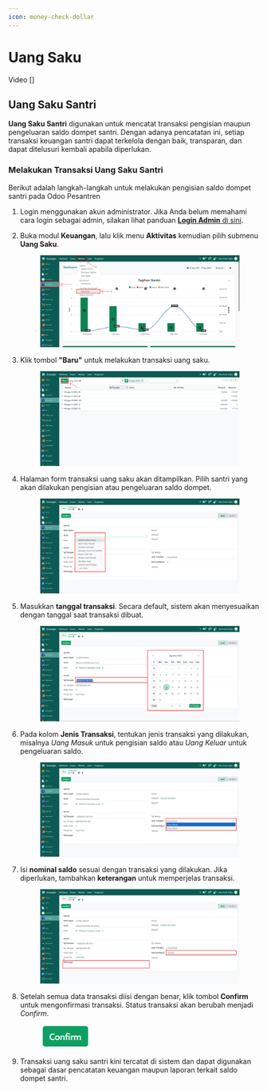 ```yaml
---
icon: money-check-dollar
---
```


# Uang Saku

Video \[]

## Uang Saku Santri

**Uang Saku Santri** digunakan untuk mencatat transaksi pengisian maupun pengeluaran saldo dompet santri. Dengan adanya pencatatan ini, setiap transaksi keuangan santri dapat terkelola dengan baik, transparan, dan dapat ditelusuri kembali apabila diperlukan.

### Melakukan Transaksi Uang Saku Santri

Berikut adalah langkah-langkah untuk melakukan pengisian saldo dompet santri pada Odoo Pesantren

1. Login menggunakan akun administrator. Jika Anda belum memahami cara login sebagai admin, silakan lihat panduan [**Login Admin** di sini](../../panduan-login/login-admin.md).
2.  Buka modul **Keuangan**, lalu klik menu **Aktivitas** kemudian pilih submenu **Uang Saku**.

    <figure><img src="../../.gitbook/assets/images-778 (1).png" alt=""><figcaption></figcaption></figure>


3.  Klik tombol **"Baru"** untuk melakukan transaksi uang saku.

    <figure><img src="../../.gitbook/assets/images-779 (1).png" alt=""><figcaption></figcaption></figure>


4.  Halaman form transaksi uang saku akan ditampilkan. Pilih santri yang akan dilakukan pengisian atau pengeluaran saldo dompet.

    <figure><img src="../../.gitbook/assets/images-780 (1).png" alt=""><figcaption></figcaption></figure>


5.  Masukkan **tanggal transaksi**. Secara default, sistem akan menyesuaikan dengan tanggal saat transaksi dibuat.

    <figure><img src="../../.gitbook/assets/images-781.png" alt=""><figcaption></figcaption></figure>


6.  Pada kolom **Jenis Transaksi**, tentukan jenis transaksi yang dilakukan, misalnya _Uang Masuk_ untuk pengisian saldo atau _Uang Keluar_ untuk pengeluaran saldo.

    <figure><img src="../../.gitbook/assets/images-782.png" alt=""><figcaption></figcaption></figure>


7.  Isi **nominal saldo** sesuai dengan transaksi yang dilakukan. Jika diperlukan, tambahkan **keterangan** untuk memperjelas transaksi.

    <figure><img src="../../.gitbook/assets/images-783.png" alt=""><figcaption></figcaption></figure>


8.  Setelah semua data transaksi diisi dengan benar, klik tombol **Confirm** untuk mengonfirmasi transaksi. Status transaksi akan berubah menjadi _Confirm_.

    <figure><img src="../../.gitbook/assets/images-784.png" alt=""><figcaption></figcaption></figure>


9. Transaksi uang saku santri kini tercatat di sistem dan dapat digunakan sebagai dasar pencatatan keuangan maupun laporan terkait saldo dompet santri.

